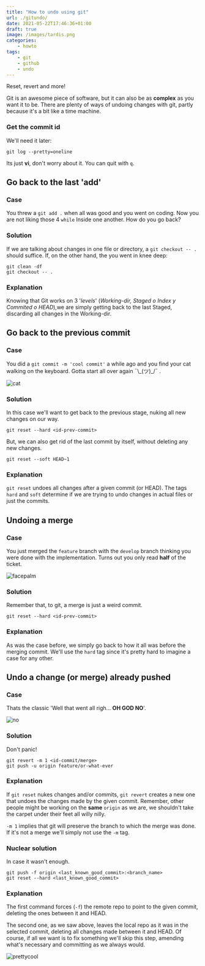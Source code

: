 ```yaml
---
title: "How to undo using git"
url: ./gitundo/
date: 2021-05-22T17:46:36+01:00
draft: true
image: /images/tardis.png
categories:
    - howto
tags:
    - git
    - github
    - undo
---
```


Reset, revert and more!

<!--more-->

Git is an awesome piece of software, but it can also be as **complex** as you want it to be.
There are plenty of ways of undoing changes with git, partly because it's a bit like a time machine.

### Get the commit id

We'll need it later:

```
git log --pretty=oneline
```

Its just **vi**, don't worry about it. You can quit with `q`.

## Go back to the last 'add'

### Case

You threw a `git add .` when all was good and you went on coding.
Now you are not liking those 4 `while` Inside one another. How do you go back?

### Solution

If we are talking about changes in one file or directory, a `git checkout -- .` should suffice.
If, on the other hand, the you went in knee deep:

```
git clean -df
git checkout -- .
```

### Explanation

Knowing that Git works on 3 '_levels_' (_Working-dir, Staged o Index y Commited o HEAD_),we are simply getting back to the last Staged, discarding all changes in the Working-dir.

## Go back to the previous commit

### Case

You did a `git commit -m 'cool commit'` a while ago and you find your cat walking on the keyboard. Gotta start all over again ¯\\\_(ツ)\_/¯ .

![cat](../../../images/cat-keyboard.gif)

### Solution

In this case we'll want to get back to the previous stage, nuking all new changes on our way.

```
git reset --hard <id-prev-commit>
```

But, we can also get rid of the last commit by itself, without deleting any new changes.

```
git reset --soft HEAD~1
```

### Explanation

`git reset` undoes all changes after a given commit (or HEAD).
The tags `hard` and `soft` determine if we are trying to undo changes in actual files or just the commits.

## Undoing a merge

### Case

You just merged the `feature` branch with the `develop` branch thinking you were done with the implementation.
Turns out you only read **half** of the ticket.

![facepalm](../../../images/facepalm.gif)

### Solution

Remember that, to git, a merge is just a weird commit.

```
git reset --hard <id-prev-commit>
```

### Explanation

As was the case before, we simply go back to how it all was before the merging commit. We'll use the `hard` tag since it's pretty hard to imagine a case for any other.

## Undo a change (or merge) already pushed

### Case

Thats the classic 'Well that went all righ... **OH GOD NO**'.

![no](../../../images/no.gif)

### Solution

Don't panic!

```
git revert -m 1 <id-commit/merge>
git push -u origin feature/or-what-ever
```

### Explanation

If `git reset` nukes changes and/or commits, `git revert` creates a new one that undoes the changes made by the given commit.
Remember, other people might be working on the **same** `origin` as we are, we shouldn't take the carpet under their feet all willy nilly.

`-m 1` implies that git will preserve the branch to which the merge was done.
If it's not a merge we'll simply not use the `-m` tag.

### Nuclear solution

In case it wasn't enough.

```
git push -f origin <last_known_good_commit>:<branch_name>
git reset --hard <last_known_good_commit>
```

### Explanation

The first command forces (`-f`) the remote repo to point to the given commit, deleting the ones between it and HEAD.

The second one, as we saw above, leaves the local repo as it was in the selected commit, deleting all changes made between it and HEAD.
Of course, if all we want is to fix something we'll skip this step, amending what's necessary and committing as we always would.

![prettycool](../../../images/prettygood.gif)
